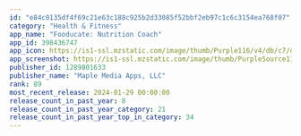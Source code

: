 ```yaml
---
id: "e84c0135df4f69c21e63c188c925b2d33085f52bbf2eb97c1c6c3154ea768f07"
category: "Health & Fitness"
app_name: "Fooducate: Nutrition Coach"
app_id: 398436747
app_icon: https://is1-ssl.mzstatic.com/image/thumb/Purple116/v4/db/c7/de/dbc7de1f-e6d3-dece-ee1d-882cfe444799/FooducateAppIcon-0-0-1x_U007epad-0-0-85-220.png/1024x1024bb.png
app_screenshot: https://is1-ssl.mzstatic.com/image/thumb/PurpleSource112/v4/30/2f/00/302f00e2-c5d2-0060-f516-bb9efce3208e/396a4da7-daf7-425c-b871-39126de13e76_MKTG-793_Fooducate_ASO-Screens-Redesign_LG_1.jpg/1284x2778bb.png
publisher_id: 1289801633
publisher_name: "Maple Media Apps, LLC"
rank: 89
most_recent_release: 2024-01-29 00:00:00
release_count_in_past_year: 8
release_count_in_past_year_category: 21
release_count_in_past_year_top_in_category: 34
---
```


